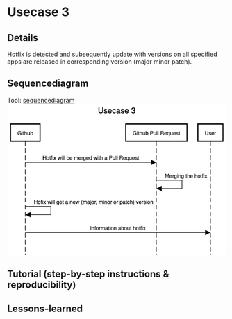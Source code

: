 # Usecase 3

## Details

Hotfix is detected and subsequently update with versions on all specified apps are released in corresponding version (major minor patch).

## Sequencediagram
Tool: [sequencediagram](https://sequencediagram.org/)
![Usecase3](Images/Usecase3.png)

## Tutorial (step-by-step instructions & reproducibility)

## Lessons-learned
